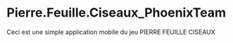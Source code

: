 # Pierre.Feuille.Ciseaux_PhoenixTeam

Ceci est une simple application mobile du jeu PIERRE FEUILLE CISEAUX
